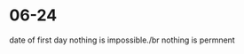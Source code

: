 # 06-24                               
date of first day
nothing is impossible./br
nothing is permnent

